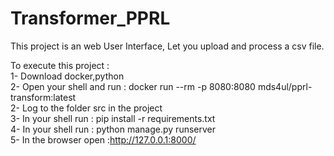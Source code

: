 # Transformer_PPRL

This project is an web User Interface, Let you upload and process a csv file.  


To execute this project :  
1- Download docker,python  
2- Open your shell and run : docker run --rm -p 8080:8080 mds4ul/pprl-transform:latest  
2- Log to the folder src in the project  
3- In your shell run : pip install -r requirements.txt  
4- In your shell run : python manage.py runserver  
5- In the browser open :http://127.0.0.1:8000/  
